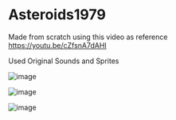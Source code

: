 # Asteroids1979

Made from scratch using this video as reference https://youtu.be/cZfsnA7dAHI

Used Original Sounds and Sprites 

![image](https://user-images.githubusercontent.com/59400159/154790180-3d72b547-f9d2-419f-a425-99d8805740d4.png)

![image](https://user-images.githubusercontent.com/59400159/154790214-3b9fb0e1-50bc-44f5-b957-f47959b3273a.png)

![image](https://user-images.githubusercontent.com/59400159/154790225-ad80b2be-cb4b-45fc-80b3-b32b762c4fc2.png)

